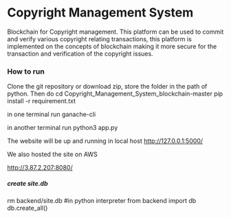 # Copyright Management System

Blockchain for Copyright management. This platform can be used to commit and verify various copyright relating transactions, this platform is implemented on the concepts of blockchain making it more secure for the transaction and verification of the copyright issues.

### How to run

Clone the git repository or download zip,
store the folder in the path of python.
 Then do 
cd  Copyright_Management_System_blockchain-master
pip install -r requirement.txt

in one terminal run
ganache-cli 

in another terminal run 
python3 app.py

The website will be up and running in local host 
http://127.0.0.1:5000/

We also hosted the site on AWS

http://3.87.2.207:8080/

##### create site.db
rm backend/site.db
#in python interpreter 
from backend import db 
db.create_all()
